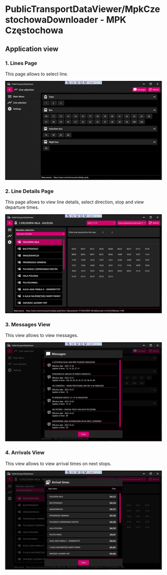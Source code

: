 # PublicTransportDataViewer/MpkCzestochowaDownloader - MPK Częstochowa

## Application view

### 1. Lines Page

This page allows to select line.

![Lines Page (Images/mpkczestochowa_lines_page.jpg)](Images/mpkczestochowa_lines_page.jpg)

### 2. Line Details Page

This page allows to view line details, select direction, stop and view departure times.

![Line Details Page (Images/mpkczestochowa_linedetails_page.jpg)](Images/mpkczestochowa_linedetails_page.jpg)

### 3. Messages View

This view allows to view messages.

![Messages Page (Images/mpkczestochowa_mesages_page.jpg)](Images/mpkczestochowa_mesages_page.jpg)

### 4. Arrivals View

This view allows to view arrival times on next stops.

![Arrivals Page (Images/mpkczestochowa_arrivals_page.jpg)](Images/mpkczestochowa_arrivals_page.jpg)
